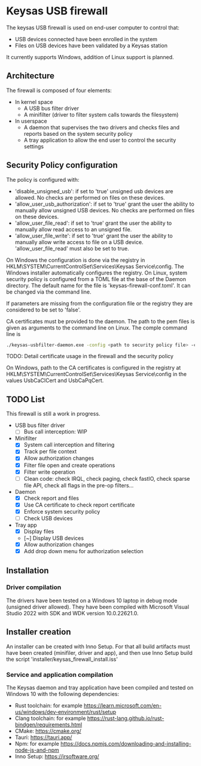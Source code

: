 # Keysas USB firewall

The keysas USB firewall is used on end-user computer to control that:

- USB devices connected have been enrolled in the system
- Files on USB devices have been validated by a Keysas station

It currently supports Windows, addition of Linux support is planned.

## Architecture

The firewall is composed of four elements:

- In kernel space
  - A USB bus filter driver
  - A minifilter (driver to filter system calls towards the filesystem)
- In userspace
  - A daemon that supervises the two drivers and checks files and reports based on the system security policy
  - A tray application to allow the end user to control the security settings

## Security Policy configuration

The policy is configured with:

- 'disable_unsigned_usb': if set to 'true' unsigned usb devices are allowed. No checks are performed on files on these devices.
- 'allow_user_usb_authorization': if set to 'true' grant the user the ability to manually allow unsigned USB devices. No checks are performed on files on these devices.
- 'allow_user_file_read': if set to 'true' grant the user the ability to manually allow read access to an unsigned file.
- 'allow_user_file_write': if set to 'true' grant the user the ability to manually allow write access to file on a USB device. 'allow_user_file_read' must also be set to true.

On Windows the configuration is done via the registry in HKLM\SYSTEM\CurrentControlSet\Services\Keysas Service\config. The Windows installer automatically configures the registry.
On Linux, system security policy is configured from a TOML file at the base of the Daemon directory. The default name for the file is 'keysas-firewall-conf.toml'. It can be changed via the command line.

If parameters are missing from the configuration file or the registry they are considered to be set to 'false'.

CA certificates must be provided to the daemon. The path to the pem files is given as arguments to the command line on Linux.
The comple command line is

```bash
./keysas-usbfilter-daemon.exe -config <path to security policy file> -ca_cl <path to CA ED25519 certificate> -ca_pq <path to CA Dilithium5 certificate> -usb_cl <path to the USB CA ED25519 certificate> -usb_pq <path to the USB CA Dilithium5 certificate>
```

TODO: Detail certificate usage in the firewall and the security policy

On Windows, path to the CA certificates is configured in the registry at HKLM\SYSTEM\CurrentControlSet\Services\Keysas Service\config in the values UsbCaClCert and UsbCaPqCert.

## TODO List

 This firewall is still a work in progress.

- USB bus filter driver
  - [ ] Bus call interception: WIP
- Minifilter
  - [X] System call interception and filtering
  - [X] Track per file context
  - [X] Allow authorization changes
  - [X] Filter file open and create operations
  - [X] Filter write operation
  - [ ] Clean code: check IRQL, check paging, check fastIO, check sparse file API, check all flags in the pre-op filters...
- Daemon
  - [X] Check report and files
  - [X] Use CA certificate to check report certificate
  - [X] Enforce system security policy
  - [ ] Check USB devices
- Tray app
  - [X] Display files
  - [~] Display USB devices
  - [X] Allow authorization changes
  - [X] Add drop down menu for authorization selection

## Installation

### Driver compilation

The drivers have been tested on a Windows 10 laptop in debug mode (unsigned driver allowed).
They have been compiled with Microsoft Visual Studio 2022 with SDK and WDK version 10.0.22621.0.

## Installer creation

An installer can be created with Inno Setup. For that all build artifacts must have been created (minifiler, driver and app), and then use Inno Setup build the script 'installer/keysas_firewall_install.iss'

### Service and application compilation

The Keysas daemon and tray application have been compiled and tested on Windows 10 with the following dependencies:

- Rust toolchain: for example <https://learn.microsoft.com/en-us/windows/dev-environment/rust/setup>
- Clang toolchain: for example <https://rust-lang.github.io/rust-bindgen/requirements.html>
- CMake: <https://cmake.org/>
- Tauri: <https://tauri.app/>
- Npm: for example <https://docs.npmjs.com/downloading-and-installing-node-js-and-npm>
- Inno Setup: <https://jrsoftware.org/> 
